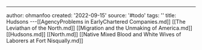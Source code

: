 ---
author: ohmanfoo
created: '2022-09-15'
source: '#todo'
tags: ''
title: Hudsons
---[[AgencyProblems in EarlyChartered Companies.md]]
[[The Leviathan of the North.md]]
[[Migration and the Unmaking of America.md]]
[[Hudsons.md]]
[[North.md]]
[[Native Mixed Blood and White Wives of Laborers at Fort Nisqually.md]]
